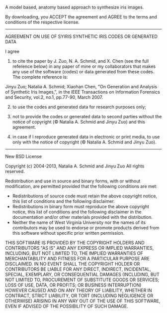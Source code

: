 A model based, anatomy based approach to synthesize iris images.

By downloading, you ACCEPT the agreement and AGREE to the terms and conditions of the respective license.


---


AGREEMENT ON USE OF SYIRIS SYNTHETIC IRIS CODES OR GENERATED DATA

I agree

1) to cite the paper by J. Zuo, N. A. Schmid, and X. Chen (see the full reference below) in any paper of mine or my collaborators that makes any use of the software (codes) or data generated from these codes. The complete reference is:

Jinyu Zuo; Natalia A. Schmid; Xiaohan Chen, "On Generation and Analysis of Synthetic Iris Images,", in the IEEE Transactions on Information Forensics and Security, vol.2, no.1, pp.77-90, March 2007.

2) to use the codes and generated data for research purposes only;

3) not to provide the codes or generated data to second parties without the notice of copyright (© Natalia A. Schmid and Jinyu Zuo) and this agreement.

4) in case if I reproduce generated data in electronic or print media, to use only with the notice of copyright (© Natalia A. Schmid and Jinyu Zuo).


---


New BSD License

Copyright (c) 2004-2013, Natalia A. Schmid and Jinyu Zuo All rights reserved.

Redistribution and use in source and binary forms, with or without modification, are permitted provided that the following conditions are met:

  * Redistributions of source code must retain the above copyright notice, this list of conditions and the following disclaimer.
  * Redistributions in binary form must reproduce the above copyright notice, this list of conditions and the following disclaimer in the documentation and/or other materials provided with the distribution.
  * Neither the name of West Virginia University nor the names of its contributors may be used to endorse or promote products derived from this software without specific prior written permission.

THIS SOFTWARE IS PROVIDED BY THE COPYRIGHT HOLDERS AND CONTRIBUTORS "AS IS" AND ANY EXPRESS OR IMPLIED WARRANTIES, INCLUDING, BUT NOT LIMITED TO, THE IMPLIED WARRANTIES OF MERCHANTABILITY AND FITNESS FOR A PARTICULAR PURPOSE ARE DISCLAIMED. IN NO EVENT SHALL THE COPYRIGHT HOLDER OR CONTRIBUTORS BE LIABLE FOR ANY DIRECT, INDIRECT, INCIDENTAL, SPECIAL, EXEMPLARY, OR CONSEQUENTIAL DAMAGES (INCLUDING, BUT NOT LIMITED TO, PROCUREMENT OF SUBSTITUTE GOODS OR SERVICES; LOSS OF USE, DATA, OR PROFITS; OR BUSINESS INTERRUPTION) HOWEVER CAUSED AND ON ANY THEORY OF LIABILITY, WHETHER IN CONTRACT, STRICT LIABILITY, OR TORT (INCLUDING NEGLIGENCE OR OTHERWISE) ARISING IN ANY WAY OUT OF THE USE OF THIS SOFTWARE, EVEN IF ADVISED OF THE POSSIBILITY OF SUCH DAMAGE.